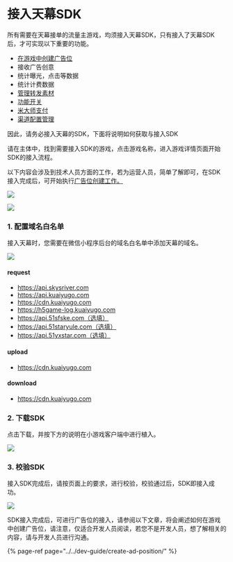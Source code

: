 # 接入天幕SDK

所有需要在天幕接单的流量主游戏，均须接入天幕SDK，只有接入了天幕SDK后，才可实现以下重要的功能。

* [在游戏中创建广告位](create-ad-position.md)
* 接收广告创意
* 统计曝光，点击等数据
* 统计计费数据
* [管理转发素材](../../features/configuration-service/sharing-management.md)
* [功能开关](../../features/configuration-service/switch.md)
* [米大师支付](../../features/configuration-service/mi-da-shi-payment.md)
* [渠道配置管理](../../features/configuration-service/channel-management.md)

因此，请务必接入天幕的SDK，下面将说明如何获取与接入SDK

请在主体中，找到需要接入SDK的游戏，点击游戏名称，进入游戏详情页面开始SDK的接入流程。

以下内容会涉及到技术人员方面的工作，若为运营人员，简单了解即可，在SDK接入完成后，可开始执行[广告位创建工作。](create-ad-position.md)

![](https://cdn.nlark.com/yuque/0/2019/png/254569/1557215260667-68f2f25d-bbc3-4584-99c4-00537d035698.png?x-oss-process=image/resize,w_2000)

![](https://cdn.nlark.com/yuque/0/2019/png/254569/1557215311628-028cef03-467e-40de-9d7a-e489ead36e08.png?x-oss-process=image/resize,w_2000)

### **1. 配置域名白名单**

接入天幕时，您需要在微信小程序后台的域名白名单中添加天幕的域名。

![](https://cdn.nlark.com/yuque/0/2019/png/254569/1557215080025-61922114-f312-45cb-96e0-3633f3593f6c.png)

#### **request**

* https://api.skysriver.com
* https://api.kuaiyugo.com
* https://cdn.kuaiyugo.com
* https://h5game-log.kuaiyugo.com
* https://api.51sfske.com（选填）
* https://api.51staryule.com（选填）
* https://api.51yxstar.com（选填）

#### **upload**

* https://cdn.kuaiyugo.com

#### **download**

* https://cdn.kuaiyugo.com

### **2. 下载SDK**

点击下载，并按下方的说明在小游戏客户端中进行植入。

![](https://cdn.nlark.com/yuque/0/2019/png/254569/1557215353478-29f47126-2525-4910-800b-61eb5606668d.png?x-oss-process=image/resize,w_2000)

### **3. 校验SDK**

接入SDK完成后，请按页面上的要求，进行校验，校验通过后，SDK即接入成功。

![](https://cdn.nlark.com/yuque/0/2019/png/254569/1557215697929-34c9e611-57d1-4050-8665-ba91bad3bb99.png)

SDK接入完成后，可进行广告位的接入，请参阅以下文章，将会阐述如何在游戏中创建广告位，请注意，仅适合开发人员阅读，若您不是开发人员，想了解相关的内容，请与开发人员进行沟通。

{% page-ref page="../../dev-guide/create-ad-position/" %}

 

